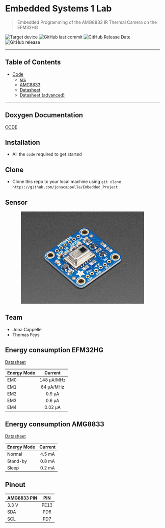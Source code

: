 # Embedded Systems 1 Lab

> Embedded Programming of the AMG8833 IR Thermal Camera on the EFM32HG

![Target device](https://img.shields.io/badge/target%20device-EFM32HG322F64G-yellow.svg)
![GitHub last commit](https://img.shields.io/github/last-commit/jonacappelle/Embedded_Project.svg)
![GitHub Release Date](https://img.shields.io/github/release-date/jonacappelle/Embedded_Project.svg)
![GitHub release](https://img.shields.io/github/release/jonacappelle/Embedded_Project.svg)


---

## Table of Contents

- [Code](Embedded_1_AMG8833_Temp_Sensor)
  * [src](Embedded_1_AMG8833_Temp_Sensor/src)
  * [AMG8833](Embedded_1_AMG8833_Temp_Sensor/AMG8833)
  * [Datasheet](Documentation/ADI8000C66.pdf)
  * [Datasheet (advanced)](Documentation/Grid-EYE_SPECIFICATIONS(Reference).pdf)

---

## Doxygen Documentation
[CODE](https://jonacappelle.github.io/Embedded_Project/index.html)

## Installation

- All the `code` required to get started


## Clone

- Clone this repo to your local machine using `git clone https://github.com/jonacappelle/Embedded_Project`

## Sensor

<p align="center">
  <img width="400" src="https://github.com/jonacappelle/Embedded_Project/blob/master/Documentation/amg8833.jpg">
</p>

## Team

- Jona Cappelle
- Thomas Feys

## Energy consumption EFM32HG

[Datasheet](https://www.silabs.com/documents/public/data-sheets/efm32hg-datasheet.pdf)

| Energy Mode   |Current        |
| ------------- |:-------------:|
| EM0           | 148 µA/MHz |
| EM1           | 64 µA/MHz      |
| EM2           | 0.9 µA      |
| EM3           | 0.6 µA |
| EM4           | 0.02 µA |


## Energy consumption AMG8833
[Datasheet](https://cdn-learn.adafruit.com/assets/assets/000/043/261/original/Grid-EYE_SPECIFICATIONS%28Reference%29.pdf?1498680225)

| Energy Mode   |Current        |
| ------------- |:-------------:|
| Normal        | 4.5 mA        |
| Stand-by      | 0.8 mA        |
| Sleep         | 0.2 mA        |

## Pinout

| AMG8833 PIN   |PIN            |
| ------------- |:-------------:|
| 3.3 V        | PE13        |
| SDA      | PD6        |
| SCL         | PD7        |
